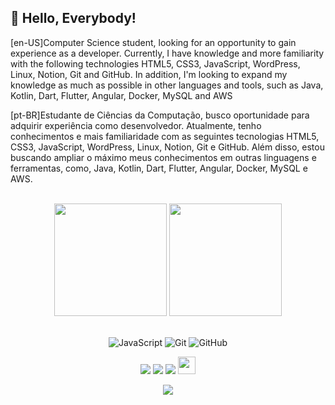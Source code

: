 ## 👋 Hello, Everybody!

[en-US]Computer Science student, looking for an opportunity to gain experience as a developer. Currently, I have knowledge and more familiarity with the following technologies HTML5, CSS3, JavaScript, WordPress, Linux, Notion, Git and GitHub. In addition, I'm looking to expand my knowledge as much as possible in other languages ​​and tools, such as Java, Kotlin, Dart, Flutter, Angular, Docker, MySQL and AWS

[pt-BR]Estudante de Ciências da Computação, busco oportunidade para adquirir experiência como desenvolvedor. Atualmente, tenho conhecimentos e mais familiaridade com as seguintes tecnologias HTML5, CSS3, JavaScript, WordPress, Linux, Notion, Git e GitHub. Além disso, estou buscando ampliar o máximo meus conhecimentos em outras linguagens e ferramentas, como, Java, Kotlin, Dart, Flutter, Angular, Docker, MySQL e AWS.

<br>

<!-- GITHUB STATUS -->
<div align="center">
  <img height="180em" src="https://github-readme-stats.vercel.app/api?username=matheuslmarchetti&show_icons=true&theme=dark&include_all_commits=true&count_private=true"/>
  <img height="180em" src="https://github-readme-stats.vercel.app/api/top-langs/?username=matheuslmarchetti&layout=compact&langs_count=10&theme=dark"/>

  <!-- TEMAS: dark, radical, merko, gruvbox, tokyonight, onedark, cobalt, synthwave, highcontrast, dracula -->
</div>

<br>

<!-- TECNOLOGIAS -->
<div align="center">

![JavaScript](https://img.shields.io/badge/-JavaScript-black?style=flat-square&logo=javascript)
![Git](https://img.shields.io/badge/-Git-black?style=flat-square&logo=git)
![GitHub](https://img.shields.io/badge/-GitHub-181717?style=flat-square&logo=github)

</div>

<!-- REDES SOCIAIS -->
<div align="center">
  <a href="https://www.youtube.com/@marchetticodes" target="_blank"><img src="https://img.shields.io/badge/YouTube-FF0000?style=for-the-badge&logo=youtube&logoColor=white" target="_blank"></a>
  <a href="https://www.instagram.com/marchetti.codes/" target="_blank"><img src="https://img.shields.io/badge/-Instagram-%23E4405F?style=for-the-badge&logo=instagram&logoColor=white" target="_blank"></a>
  <a href="https://www.linkedin.com/in/matheuslunguinhomarchetti" target="_blank"><img src="https://img.shields.io/badge/-LinkedIn-%230077B5?style=for-the-badge&logo=linkedin&logoColor=white" target="_blank"></a>  
   <a href="mailto:contato@marchetticodes.com" target="_blank"><img src="https://play-lh.googleusercontent.com/D1Dz2BjPYev_oyksKXsdtAS66a_2Ql-sklpzTnwR9lqnDG_P5lAJEtfR70FudJ0XMA=s48-rw" style='width: 28px' target="_blank"></a>  
  
  ![](https://visitor-badge.glitch.me/badge?page_id=matheuslmarchetti)
</div>
